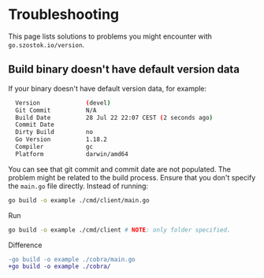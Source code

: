 # Troubleshooting

This page lists solutions to problems you might encounter with `go.szostok.io/version`.

## Build binary doesn't have default version data

If your binary doesn't have default version data, for example:

```bash
  Version             (devel)
  Git Commit          N/A
  Build Date          28 Jul 22 22:07 CEST (2 seconds ago)
  Commit Date
  Dirty Build         no
  Go Version          1.18.2
  Compiler            gc
  Platform            darwin/amd64
```

You can see that git commit and commit date are not populated. The problem might be related to the build process. Ensure that you don't specify the `main.go` file directly.
Instead of running:

```bash
go build -o example ./cmd/client/main.go
```

Run

```bash
go build -o example ./cmd/client # NOTE: only folder specified.
```

Difference

```diff
-go build -o example ./cobra/main.go
+go build -o example ./cobra/
```
